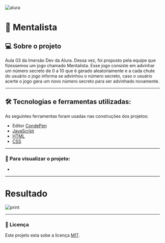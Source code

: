 ![alura](https://i.pinimg.com/originals/c2/48/05/c248059edddbd62ec65af6235998f901.png)



# 🔮 Mentalista

## 💻 Sobre o projeto

Aula 03 da Imersão Dev da Alura. Dessa vez, foi proposto pela equipe que fizessemos um jogo chamado Mentalista. Esse jogo consiste em advinhar um número secreto de 0 a 10 que é gerado aleatoriamente e a cada chute do usuário o jogo informa se advinhou o número secreto, caso o usuário acerte o jogo gera um novo número secreto para ser advinhado novamente.

---

## 🛠 Tecnologias e ferramentas utilizadas:

As seguintes ferramentas foram usadas nas construções dos projetos:

- Editor [CondePen](https://codepen.io/)
- [JavaScript](https://developer.mozilla.org/pt-BR/docs/Web/JavaScript)
- [HTML](https://developer.mozilla.org/pt-BR/docs/Web/HTML)
- [CSS](https://developer.mozilla.org/pt-BR/docs/Web/CSS)

---

### :eyes: Para visualizar o projeto:

- 


---

# Resultado
![print](https://64.media.tumblr.com/0c8172774087177356f5cc68a1ef52ae/4824e67528c6bd9b-0f/s2048x3072/dffa378f93980747e8f425a1775cc231d32d360b.pnj)

---

### 📝 Licença

Este projeto esta sobe a licença [MIT](./license.txt).
